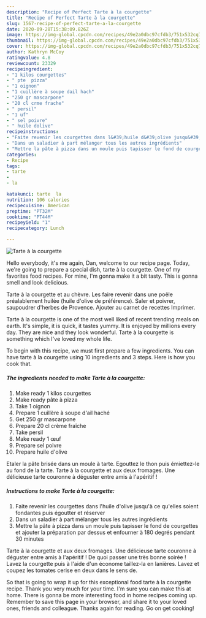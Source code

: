 ```yaml
---
description: "Recipe of Perfect Tarte à la courgette"
title: "Recipe of Perfect Tarte à la courgette"
slug: 1567-recipe-of-perfect-tarte-a-la-courgette
date: 2020-09-28T15:38:09.826Z
image: https://img-global.cpcdn.com/recipes/49e2a0dbc97cfdb3/751x532cq70/tarte-a-la-courgette-photo-principale-de-la-recette.jpg
thumbnail: https://img-global.cpcdn.com/recipes/49e2a0dbc97cfdb3/751x532cq70/tarte-a-la-courgette-photo-principale-de-la-recette.jpg
cover: https://img-global.cpcdn.com/recipes/49e2a0dbc97cfdb3/751x532cq70/tarte-a-la-courgette-photo-principale-de-la-recette.jpg
author: Kathryn McCoy
ratingvalue: 4.8
reviewcount: 23329
recipeingredient:
- "1 kilos courgettes"
- " pte  pizza"
- "1 oignon"
- "1 cuillère à soupe dail hach"
- "250 gr mascarpone"
- "20 cl crme frache"
- " persil"
- "1 uf"
- " sel poivre"
- " huile dolive"
recipeinstructions:
- "Faite revenir les courgettes dans l&#39;huile d&#39;olive jusqu&#39;à ce qu&#39;elles soient fondantes puis égoutter et réserver"
- "Dans un saladier à part mélanger tous les autres ingrédients"
- "Mettre la pâte à pizza dans un moule puis tapisser le fond de courgettes et ajouter la préparation par dessus et enfourner à 180 degrés pendant 30 minutes"
categories:
- Recipe
tags:
- tarte
- 
- la

katakunci: tarte  la 
nutrition: 106 calories
recipecuisine: American
preptime: "PT32M"
cooktime: "PT44M"
recipeyield: "1"
recipecategory: Lunch

---
```



![Tarte à la courgette](https://img-global.cpcdn.com/recipes/49e2a0dbc97cfdb3/751x532cq70/tarte-a-la-courgette-photo-principale-de-la-recette.jpg)

Hello everybody, it's me again, Dan, welcome to our recipe page. Today, we're going to prepare a special dish, tarte à la courgette. One of my favorites food recipes. For mine, I'm gonna make it a bit tasty. This is gonna smell and look delicious.

Tarte à la courgette et au chèvre. Les faire revenir dans une poêle préalablement huilée (huile d&#39;olive de préférence). Saler et poivrer, saupoudrer d&#39;herbes de Provence. Ajouter au carnet de recettes Imprimer.

Tarte à la courgette is one of the most well liked of recent trending meals on earth. It's simple, it is quick, it tastes yummy. It is enjoyed by millions every day. They are nice and they look wonderful. Tarte à la courgette is something which I've loved my whole life.


To begin with this recipe, we must first prepare a few ingredients. You can have tarte à la courgette using 10 ingredients and 3 steps. Here is how you cook that.

<!--inarticleads1-->

##### The ingredients needed to make Tarte à la courgette:

1. Make ready 1 kilos courgettes
1. Make ready  pâte à pizza
1. Take 1 oignon
1. Prepare 1 cuillère à soupe d&#39;ail haché
1. Get 250 gr mascarpone
1. Prepare 20 cl crème fraîche
1. Take  persil
1. Make ready 1 œuf
1. Prepare  sel poivre
1. Prepare  huile d&#39;olive


Etaler la pâte brisée dans un moule à tarte. Egouttez le thon puis émiettez-le au fond de la tarte. Tarte à la courgette et aux deux fromages. Une délicieuse tarte couronne à déguster entre amis à l&#39;apéritif ! 

<!--inarticleads2-->

##### Instructions to make Tarte à la courgette:

1. Faite revenir les courgettes dans l&#39;huile d&#39;olive jusqu&#39;à ce qu&#39;elles soient fondantes puis égoutter et réserver
1. Dans un saladier à part mélanger tous les autres ingrédients
1. Mettre la pâte à pizza dans un moule puis tapisser le fond de courgettes et ajouter la préparation par dessus et enfourner à 180 degrés pendant 30 minutes


Tarte à la courgette et aux deux fromages. Une délicieuse tarte couronne à déguster entre amis à l&#39;apéritif ! De quoi passer une très bonne soirée ! Lavez la courgette puis à l&#39;aide d&#39;un économe taillez-la en lanières. Lavez et coupez les tomates cerise en deux dans le sens de. 

So that is going to wrap it up for this exceptional food tarte à la courgette recipe. Thank you very much for your time. I'm sure you can make this at home. There is gonna be more interesting food in home recipes coming up. Remember to save this page in your browser, and share it to your loved ones, friends and colleague. Thanks again for reading. Go on get cooking!
